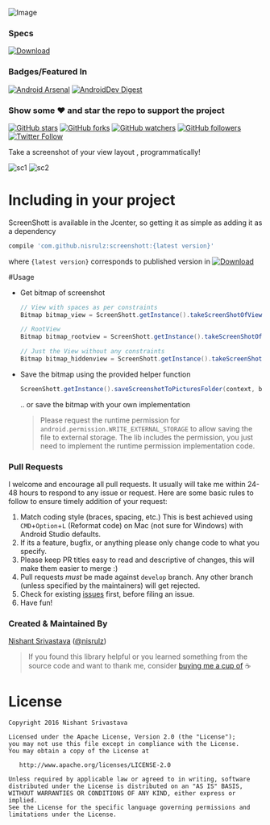 ![Image](/img/github_banner.png)

### Specs
[ ![Download](https://api.bintray.com/packages/nisrulz/maven/com.github.nisrulz%3Ascreenshott/images/download.svg) ](https://bintray.com/nisrulz/maven/com.github.nisrulz%3Ascreenshott/_latestVersion)

### Badges/Featured In
[![Android Arsenal](https://img.shields.io/badge/Android%20Arsenal-Screenshott-brightgreen.svg?style=flat)](https://android-arsenal.com/details/1/4963#) [![AndroidDev Digest](https://img.shields.io/badge/AndroidDev%20Digest-%23125-blue.svg)](https://www.androiddevdigest.com/digest-125/)

### Show some :heart: and star the repo to support the project
[![GitHub stars](https://img.shields.io/github/stars/nisrulz/screenshott.svg?style=social&label=Star)](https://github.com/nisrulz/screenshott) [![GitHub forks](https://img.shields.io/github/forks/nisrulz/screenshott.svg?style=social&label=Fork)](https://github.com/nisrulz/screenshott/fork) [![GitHub watchers](https://img.shields.io/github/watchers/nisrulz/screenshott.svg?style=social&label=Watch)](https://github.com/nisrulz/screenshott) [![GitHub followers](https://img.shields.io/github/followers/nisrulz.svg?style=social&label=Follow)](https://github.com/nisrulz)
[![Twitter Follow](https://img.shields.io/twitter/follow/nisrulz.svg?style=social)](https://twitter.com/nisrulz)


Take a screenshot of your view layout , programmatically!

![sc1](/img/sc1.png)  ![sc2](/img/sc2.png)

# Including in your project
ScreenShott is available in the Jcenter, so getting it as simple as adding it as a dependency
```gradle
compile 'com.github.nisrulz:screenshott:{latest version}'
```
where `{latest version}` corresponds to published version in [ ![Download](https://api.bintray.com/packages/nisrulz/maven/com.github.nisrulz%3Ascreenshott/images/download.svg) ](https://bintray.com/nisrulz/maven/com.github.nisrulz%3Ascreenshott/_latestVersion)


#Usage
+ Get bitmap of screenshot

  ```java
  // View with spaces as per constraints
  Bitmap bitmap_view = ScreenShott.getInstance().takeScreenShotOfView(view);

  // RootView
  Bitmap bitmap_rootview = ScreenShott.getInstance().takeScreenShotOfRootView(view);

  // Just the View without any constraints
  Bitmap bitmap_hiddenview = ScreenShott.getInstance().takeScreenShotOfJustView(view);
  ```

+ Save the bitmap using the provided helper function

  ```java
  ScreenShott.getInstance().saveScreenshotToPicturesFolder(context, bitmap, "my_screenshot_filename");
  ```
  .. or save the bitmap with your own implementation

  > Please request the runtime permission for `android.permission.WRITE_EXTERNAL_STORAGE` to allow saving the file to external storage. The lib includes the permission, you just need to implement the runtime permission implementation code.


### Pull Requests
I welcome and encourage all pull requests. It usually will take me within 24-48 hours to respond to any issue or request. Here are some basic rules to follow to ensure timely addition of your request:
  1. Match coding style (braces, spacing, etc.) This is best achieved using `CMD`+`Option`+`L` (Reformat code) on Mac (not sure for Windows) with Android Studio defaults.
  2. If its a feature, bugfix, or anything please only change code to what you specify.
  3. Please keep PR titles easy to read and descriptive of changes, this will make them easier to merge :)
  4. Pull requests _must_ be made against `develop` branch. Any other branch (unless specified by the maintainers) will get rejected.
  5. Check for existing [issues](https://github.com/nisrulz/screenshott/issues) first, before filing an issue.
  6. Have fun!

### Created & Maintained By
[Nishant Srivastava](https://github.com/nisrulz) ([@nisrulz](https://www.twitter.com/nisrulz))

> If you found this library helpful or you learned something from the source code and want to thank me, consider [buying me a cup of](https://www.paypal.me/nisrulz) :coffee:


License
=======

    Copyright 2016 Nishant Srivastava

    Licensed under the Apache License, Version 2.0 (the "License");
    you may not use this file except in compliance with the License.
    You may obtain a copy of the License at

       http://www.apache.org/licenses/LICENSE-2.0

    Unless required by applicable law or agreed to in writing, software
    distributed under the License is distributed on an "AS IS" BASIS,
    WITHOUT WARRANTIES OR CONDITIONS OF ANY KIND, either express or implied.
    See the License for the specific language governing permissions and
    limitations under the License.

